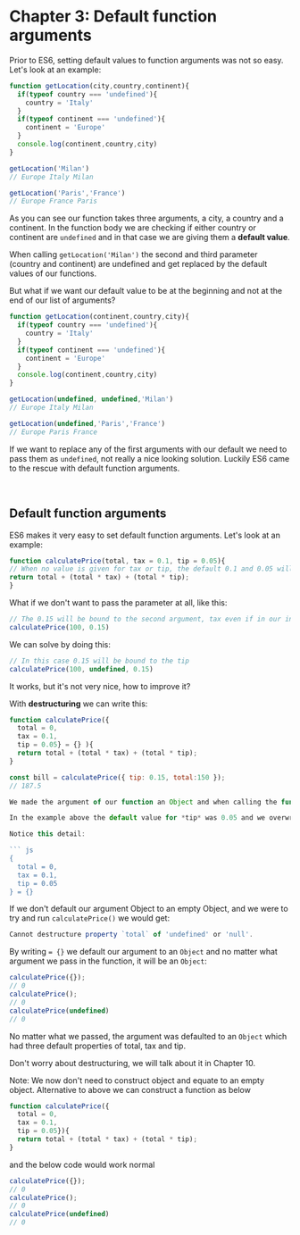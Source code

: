 # Chapter 3: Default function arguments

Prior to ES6, setting default values to function arguments was not so easy. Let's look at an example:

``` js
function getLocation(city,country,continent){
  if(typeof country === 'undefined'){
    country = 'Italy'
  }
  if(typeof continent === 'undefined'){
    continent = 'Europe'
  }
  console.log(continent,country,city)
}

getLocation('Milan')
// Europe Italy Milan

getLocation('Paris','France')
// Europe France Paris
```

As you can see our function takes three arguments, a city, a country and a continent. In the function body we are checking if either country or continent are `undefined` and in that case we are giving them a **default value**.

When calling `getLocation('Milan')` the second and third parameter (country and continent) are undefined and get replaced by the default values of our functions.

But what if we want our default value to be at the beginning and not at the end of our list of arguments?

``` js
function getLocation(continent,country,city){
  if(typeof country === 'undefined'){
    country = 'Italy'
  }
  if(typeof continent === 'undefined'){
    continent = 'Europe'
  }
  console.log(continent,country,city)
}

getLocation(undefined, undefined,'Milan')
// Europe Italy Milan

getLocation(undefined,'Paris','France')
// Europe Paris France
```

If we want to replace any of the first arguments with our default we need to pass them as `undefined`, not really a nice looking solution. Luckily ES6 came to the rescue with default function arguments.

&nbsp;

## Default function arguments

ES6 makes it very easy to set default function arguments. Let's look at an example:

``` js
function calculatePrice(total, tax = 0.1, tip = 0.05){
// When no value is given for tax or tip, the default 0.1 and 0.05 will be used
return total + (total * tax) + (total * tip);
}
```

What if we don't want to pass the parameter at all, like this:

``` js
// The 0.15 will be bound to the second argument, tax even if in our intention it was to set 0.15 as the tip
calculatePrice(100, 0.15)
```

We can solve by doing this:

``` js
// In this case 0.15 will be bound to the tip
calculatePrice(100, undefined, 0.15)
```

It works, but it's not very nice, how to improve it?

With **destructuring** we can write this:

``` js
function calculatePrice({
  total = 0,
  tax = 0.1,
  tip = 0.05} = {} ){
  return total + (total * tax) + (total * tip);
}

const bill = calculatePrice({ tip: 0.15, total:150 });
// 187.5

We made the argument of our function an Object and when calling the function we don't even have to worry about the order of the parameters because they will be matched based on their key.

In the example above the default value for *tip* was 0.05 and we overwrote it with 0.15 but we didn't give a value to tax which remained the default 0.1.

Notice this detail:

``` js
{
  total = 0,
  tax = 0.1,
  tip = 0.05
} = {}
```

If we don't default our argument Object to an empty Object, and we were to try and run `calculatePrice()` we would get:

``` javascript
Cannot destructure property `total` of 'undefined' or 'null'.
```

By writing `= {}` we default our argument to an `Object` and no matter what argument we pass in the function, it will be an `Object`:

```js
calculatePrice({});
// 0
calculatePrice();
// 0
calculatePrice(undefined)
// 0
```

No matter what we passed, the argument was defaulted to an `Object` which had three default properties of total, tax and tip.

Don't worry about destructuring, we will talk about it in Chapter 10.

Note: We now don't need to construct object and equate to an empty object. Alternative to above we can construct a function as below

``` js
function calculatePrice({
  total = 0,
  tax = 0.1,
  tip = 0.05}){
  return total + (total * tax) + (total * tip);
}
```

and the below code would work normal

``` js
calculatePrice({});
// 0
calculatePrice();
// 0
calculatePrice(undefined)
// 0
```
